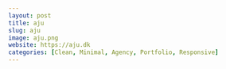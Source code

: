 ```yaml
---
layout: post
title: aju
slug: aju
image: aju.png
website: https://aju.dk
categories: [Clean, Minimal, Agency, Portfolio, Responsive]
---
```

